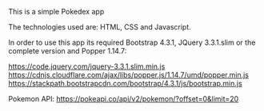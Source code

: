 This is a simple Pokedex app

The technologies used are: HTML, CSS and Javascript.

In order to use this app its required Bootstrap 4.3.1, JQuery 3.3.1.slim or the complete version and Popper 1.14.7:

https://code.jquery.com/jquery-3.3.1.slim.min.js
https://cdnjs.cloudflare.com/ajax/libs/popper.js/1.14.7/umd/popper.min.js
https://stackpath.bootstrapcdn.com/bootstrap/4.3.1/js/bootstrap.min.js

Pokemon API:
https://pokeapi.co/api/v2/pokemon/?offset=0&limit=20

